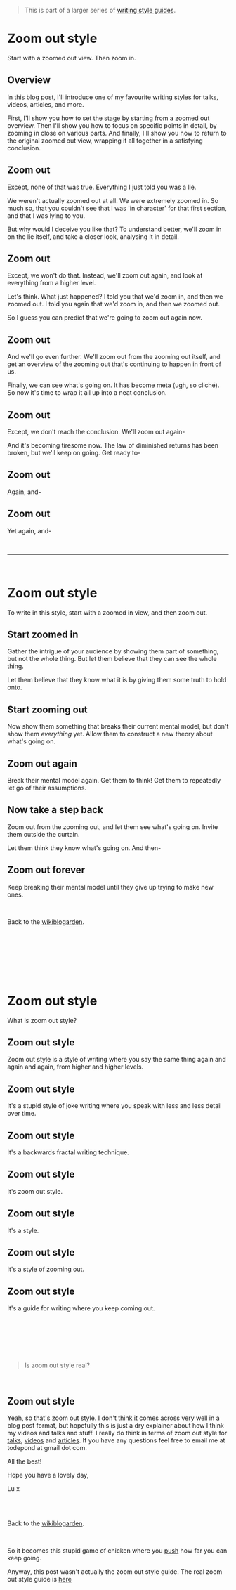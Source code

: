 > This is part of a larger series of [writing style guides](https://www.todepond.com/wikiblogarden/academia/style/true-for-me/).

# Zoom out style

Start with a zoomed out view. Then zoom in.

## Overview

In this blog post, I'll introduce one of my favourite writing styles for talks, videos, articles, and more.

First, I'll show you how to set the stage by starting from a zoomed out overview. Then I'll show you how to focus on specific points in detail, by zooming in close on various parts. And finally, I'll show you how to return to the original zoomed out view, wrapping it all together in a satisfying conclusion.

## Zoom out

Except, none of that was true. Everything I just told you was a lie.

We weren't actually zoomed out at all. We were extremely zoomed in. So much so, that you couldn't see that I was 'in character' for that first section, and that I was lying to you.

But why would I deceive you like that? To understand better, we'll zoom in on the lie itself, and take a closer look, analysing it in detail.

## Zoom out

Except, we won't do that. Instead, we'll zoom out again, and look at everything from a higher level.

Let's think. What just happened? I told you that we'd zoom in, and then we zoomed out. I told you again that we'd zoom in, and then we zoomed out.

So I guess you can predict that we're going to zoom out again now.

## Zoom out

And we'll go even further. We'll zoom out from the zooming out itself, and get an overview of the zooming out that's continuing to happen in front of us. 

Finally, we can see what's going on. It has become meta (ugh, so cliché). So now it's time to wrap it all up into a neat conclusion.

## Zoom out

Except, we don't reach the conclusion. We'll zoom out again-

And it's becoming tiresome now. The law of diminished returns has been broken, but we'll keep on going. Get ready to-

## Zoom out

Again, and-

## Zoom out

Yet again, and-

<br>

<hr>

<br>

# Zoom out style

To write in this style, start with a zoomed in view, and then zoom out.

## Start zoomed in

Gather the intrigue of your audience by showing them part of something, but not the whole thing. But let them believe that they can see the whole thing.

Let them believe that they know what it is by giving them some truth to hold onto.

## Start zooming out

Now show them something that breaks their current mental model, but don't show them *everything* yet. Allow them to construct a new theory about what's going on.

## Zoom out again

Break their mental model again. Get them to think! Get them to repeatedly let go of their assumptions.

## Now take a step back

Zoom out from the zooming out, and let them see what's going on. Invite them outside the curtain.

Let them think they know what's going on. And then-

## Zoom out forever

Keep breaking their mental model until they give up trying to make new ones. 

<br>

Back to the [wikiblogarden](/wikiblogarden/academia/style/zoom-out/for/ever).

<br>

<br>

<br>

<br>

<br>

<br>

# Zoom out style

What is zoom out style?

## Zoom out style

Zoom out style is a style of writing where you say the same thing again and again and again, from higher and higher levels.

## Zoom out style

It's a stupid style of joke writing where you speak with less and less detail over time.

## Zoom out style

It's a backwards fractal writing technique.

## Zoom out style

It's zoom out style.

## Zoom out style

It's a style.

## Zoom out style 

It's a style of zooming out. 

## Zoom out style

It's a guide for writing where you keep coming out.

<br>

<br>

<br>

<br>

<br>

> Is zoom out style real?

<br>

## Zoom out style

Yeah, so that's zoom out style. I don't think it comes across very well in a blog post format, but hopefully this is just a dry explainer about how I think my videos and talks and stuff. I really do think in terms of zoom out style for [talks](https://www.youtube.com/watch?v=cBYudbaqHAk&t=6704s), [videos](https://youtu.be/Q4OIcwt8vcE) and [articles](https://www.todepond.com/report/definitions-that-dont-matter/). If you have any questions feel free to email me at todepond at gmail dot com.

All the best!

Hope you have a lovely day,

Lu x


<br>

<br>

Back to the [wikiblogarden](/wikiblogarden/academia/style/zoom-out/for/ever).


<br>

So it becomes this stupid game of chicken where you [push](https://www.todepond.com/wikiblogarden/repetition/clowning/) how far you can keep going.

Anyway, this post wasn't actually the zoom out style guide. The real zoom out style guide is [here](/wikiblogarden/academia/style/zoom-out/for/real)
